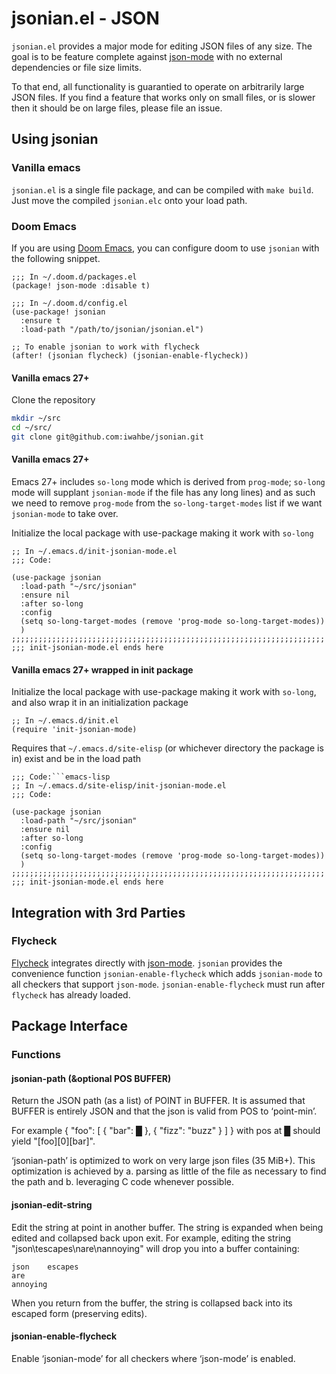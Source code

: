# jsonian.el - JSON

`jsonian.el` provides a major mode for editing JSON files of any size. The goal is to be
feature complete against [json-mode](https://github.com/joshwnj/json-mode) with no
external dependencies or file size limits.

To that end, all functionality is guarantied to operate on arbitrarily large JSON files.
If you find a feature that works only on small files, or is slower then it should be on
large files, please file an issue.

## Using jsonian

### Vanilla emacs

`jsonian.el` is a single file package, and can be compiled with `make build`. Just move
the compiled `jsonian.elc` onto your load path.

### Doom Emacs

If you are using [Doom Emacs](https://github.com/doomemacs/doomemacs), you can configure
doom to use `jsonian` with the following snippet.

```emacs-lisp
;;; In ~/.doom.d/packages.el
(package! json-mode :disable t)

;;; In ~/.doom.d/config.el
(use-package! jsonian
  :ensure t
  :load-path "/path/to/jsonian/jsonian.el")

;; To enable jsonian to work with flycheck
(after! (jsonian flycheck) (jsonian-enable-flycheck))
```
#### Vanilla emacs 27+

Clone the repository
```bash
mkdir ~/src
cd ~/src/
git clone git@github.com:iwahbe/jsonian.git
```

#### Vanilla emacs 27+

Emacs 27+ includes `so-long` mode which is derived from `prog-mode`;
`so-long` mode will supplant `jsonian-mode` if the file has any long
lines) and as such we need to remove `prog-mode` from the
`so-long-target-modes` list if we want `jsonian-mode` to take over.

Initialize the local package with use-package making it work with `so-long`
```emacs-lisp
;; In ~/.emacs.d/init-jsonian-mode.el
;;; Code:

(use-package jsonian
  :load-path "~/src/jsonian"
  :ensure nil
  :after so-long
  :config
  (setq so-long-target-modes (remove 'prog-mode so-long-target-modes))
  )
;;;;;;;;;;;;;;;;;;;;;;;;;;;;;;;;;;;;;;;;;;;;;;;;;;;;;;;;;;;;;;;;;;;;;;
;;; init-jsonian-mode.el ends here
```

#### Vanilla emacs 27+ wrapped in init package

Initialize the local package with use-package making it work with
`so-long`, and also wrap it in an initialization package

```emacs-lisp
;; In ~/.emacs.d/init.el
(require 'init-jsonian-mode)
```

Requires that `~/.emacs.d/site-elisp` (or whichever directory the
package is in) exist and be in the load path

```emacs-lisp
;;; Code:```emacs-lisp
;; In ~/.emacs.d/site-elisp/init-jsonian-mode.el
;;; Code:

(use-package jsonian
  :load-path "~/src/jsonian"
  :ensure nil
  :after so-long
  :config
  (setq so-long-target-modes (remove 'prog-mode so-long-target-modes))
  )
;;;;;;;;;;;;;;;;;;;;;;;;;;;;;;;;;;;;;;;;;;;;;;;;;;;;;;;;;;;;;;;;;;;;;;
;;; init-jsonian-mode.el ends here
```

## Integration with 3rd Parties

### Flycheck

[Flycheck](https://www.flycheck.org/en/latest/) integrates directly with
[json-mode](https://github.com/joshwnj/json-mode). `jsonian` provides the convenience
function `jsonian-enable-flycheck` which adds `jsonian-mode` to all checkers that support
`json-mode`. `jsonian-enable-flycheck` must run after `flycheck` has already loaded.

## Package Interface

### Functions

#### jsonian-path (&optional POS BUFFER)

Return the JSON path (as a list) of POINT in BUFFER.
It is assumed that BUFFER is entirely JSON and that the json is
valid from POS to ‘point-min’.

For example
{ "foo": [ { "bar": █ }, { "fizz": "buzz" } ] }
with pos at █ should yield "[foo][0][bar]".

‘jsonian-path’ is optimized to work on very large json files (35 MiB+).
This optimization is achieved by
a. parsing as little of the file as necessary to find the path and
b. leveraging C code whenever possible.

#### jsonian-edit-string

Edit the string at point in another buffer. The string is expanded when being edited and
collapsed back upon exit. For example, editing the string "json\tescapes\nare\nannoying"
will drop you into a buffer containing:

```
json	escapes
are
annoying
```

When you return from the buffer, the string is collapsed back into its escaped form
(preserving edits).

#### jsonian-enable-flycheck

Enable ‘jsonian-mode’ for all checkers where ‘json-mode’ is enabled.
